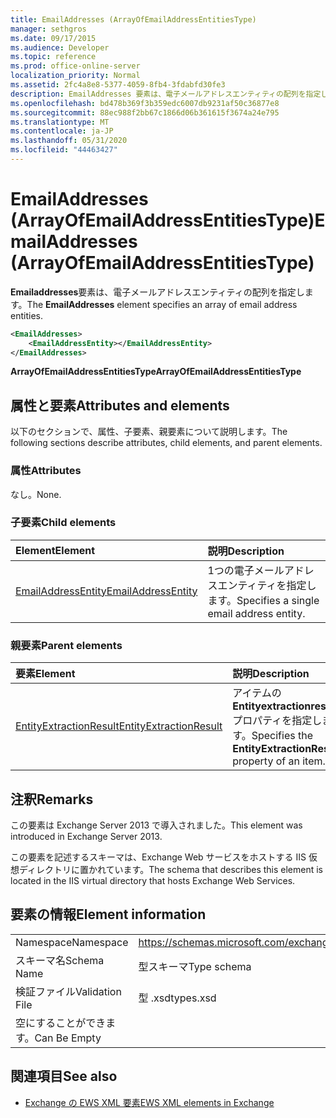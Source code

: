 ```yaml
---
title: EmailAddresses (ArrayOfEmailAddressEntitiesType)
manager: sethgros
ms.date: 09/17/2015
ms.audience: Developer
ms.topic: reference
ms.prod: office-online-server
localization_priority: Normal
ms.assetid: 2fc4a8e8-5377-4059-8fb4-3fdabfd30fe3
description: EmailAddresses 要素は、電子メールアドレスエンティティの配列を指定します。
ms.openlocfilehash: bd478b369f3b359edc6007db9231af50c36877e8
ms.sourcegitcommit: 88ec988f2bb67c1866d06b361615f3674a24e795
ms.translationtype: MT
ms.contentlocale: ja-JP
ms.lasthandoff: 05/31/2020
ms.locfileid: "44463427"
---
```

# <a name="emailaddresses-arrayofemailaddressentitiestype"></a><span data-ttu-id="5f0b7-103">EmailAddresses (ArrayOfEmailAddressEntitiesType)</span><span class="sxs-lookup"><span data-stu-id="5f0b7-103">EmailAddresses (ArrayOfEmailAddressEntitiesType)</span></span>

<span data-ttu-id="5f0b7-104">**Emailaddresses**要素は、電子メールアドレスエンティティの配列を指定します。</span><span class="sxs-lookup"><span data-stu-id="5f0b7-104">The **EmailAddresses** element specifies an array of email address entities.</span></span> 
  
```XML
<EmailAddresses>
    <EmailAddressEntity></EmailAddressEntity>
</EmailAddresses>
```

 <span data-ttu-id="5f0b7-105">**ArrayOfEmailAddressEntitiesType**</span><span class="sxs-lookup"><span data-stu-id="5f0b7-105">**ArrayOfEmailAddressEntitiesType**</span></span>
## <a name="attributes-and-elements"></a><span data-ttu-id="5f0b7-106">属性と要素</span><span class="sxs-lookup"><span data-stu-id="5f0b7-106">Attributes and elements</span></span>

<span data-ttu-id="5f0b7-107">以下のセクションで、属性、子要素、親要素について説明します。</span><span class="sxs-lookup"><span data-stu-id="5f0b7-107">The following sections describe attributes, child elements, and parent elements.</span></span>
  
### <a name="attributes"></a><span data-ttu-id="5f0b7-108">属性</span><span class="sxs-lookup"><span data-stu-id="5f0b7-108">Attributes</span></span>

<span data-ttu-id="5f0b7-109">なし。</span><span class="sxs-lookup"><span data-stu-id="5f0b7-109">None.</span></span>
  
### <a name="child-elements"></a><span data-ttu-id="5f0b7-110">子要素</span><span class="sxs-lookup"><span data-stu-id="5f0b7-110">Child elements</span></span>

|<span data-ttu-id="5f0b7-111">**Element**</span><span class="sxs-lookup"><span data-stu-id="5f0b7-111">**Element**</span></span>|<span data-ttu-id="5f0b7-112">**説明**</span><span class="sxs-lookup"><span data-stu-id="5f0b7-112">**Description**</span></span>|
|:-----|:-----|
|[<span data-ttu-id="5f0b7-113">EmailAddressEntity</span><span class="sxs-lookup"><span data-stu-id="5f0b7-113">EmailAddressEntity</span></span>](emailaddressentity.md) <br/> |<span data-ttu-id="5f0b7-114">1つの電子メールアドレスエンティティを指定します。</span><span class="sxs-lookup"><span data-stu-id="5f0b7-114">Specifies a single email address entity.</span></span>  <br/> |
   
### <a name="parent-elements"></a><span data-ttu-id="5f0b7-115">親要素</span><span class="sxs-lookup"><span data-stu-id="5f0b7-115">Parent elements</span></span>

|<span data-ttu-id="5f0b7-116">**要素**</span><span class="sxs-lookup"><span data-stu-id="5f0b7-116">**Element**</span></span>|<span data-ttu-id="5f0b7-117">**説明**</span><span class="sxs-lookup"><span data-stu-id="5f0b7-117">**Description**</span></span>|
|:-----|:-----|
|[<span data-ttu-id="5f0b7-118">EntityExtractionResult</span><span class="sxs-lookup"><span data-stu-id="5f0b7-118">EntityExtractionResult</span></span>](entityextractionresult.md) <br/> |<span data-ttu-id="5f0b7-119">アイテムの**Entityextractionresult**プロパティを指定します。</span><span class="sxs-lookup"><span data-stu-id="5f0b7-119">Specifies the **EntityExtractionResult** property of an item.</span></span>  <br/> |
   
## <a name="remarks"></a><span data-ttu-id="5f0b7-120">注釈</span><span class="sxs-lookup"><span data-stu-id="5f0b7-120">Remarks</span></span>

<span data-ttu-id="5f0b7-121">この要素は Exchange Server 2013 で導入されました。</span><span class="sxs-lookup"><span data-stu-id="5f0b7-121">This element was introduced in Exchange Server 2013.</span></span>
  
<span data-ttu-id="5f0b7-122">この要素を記述するスキーマは、Exchange Web サービスをホストする IIS 仮想ディレクトリに置かれています。</span><span class="sxs-lookup"><span data-stu-id="5f0b7-122">The schema that describes this element is located in the IIS virtual directory that hosts Exchange Web Services.</span></span>
  
## <a name="element-information"></a><span data-ttu-id="5f0b7-123">要素の情報</span><span class="sxs-lookup"><span data-stu-id="5f0b7-123">Element information</span></span>

|||
|:-----|:-----|
|<span data-ttu-id="5f0b7-124">Namespace</span><span class="sxs-lookup"><span data-stu-id="5f0b7-124">Namespace</span></span>  <br/> |https://schemas.microsoft.com/exchange/services/2006/types  <br/> |
|<span data-ttu-id="5f0b7-125">スキーマ名</span><span class="sxs-lookup"><span data-stu-id="5f0b7-125">Schema Name</span></span>  <br/> |<span data-ttu-id="5f0b7-126">型スキーマ</span><span class="sxs-lookup"><span data-stu-id="5f0b7-126">Type schema</span></span>  <br/> |
|<span data-ttu-id="5f0b7-127">検証ファイル</span><span class="sxs-lookup"><span data-stu-id="5f0b7-127">Validation File</span></span>  <br/> |<span data-ttu-id="5f0b7-128">型 .xsd</span><span class="sxs-lookup"><span data-stu-id="5f0b7-128">types.xsd</span></span>  <br/> |
|<span data-ttu-id="5f0b7-129">空にすることができます。</span><span class="sxs-lookup"><span data-stu-id="5f0b7-129">Can Be Empty</span></span>  <br/> ||
   
## <a name="see-also"></a><span data-ttu-id="5f0b7-130">関連項目</span><span class="sxs-lookup"><span data-stu-id="5f0b7-130">See also</span></span>



- [<span data-ttu-id="5f0b7-131">Exchange の EWS XML 要素</span><span class="sxs-lookup"><span data-stu-id="5f0b7-131">EWS XML elements in Exchange</span></span>](ews-xml-elements-in-exchange.md)

